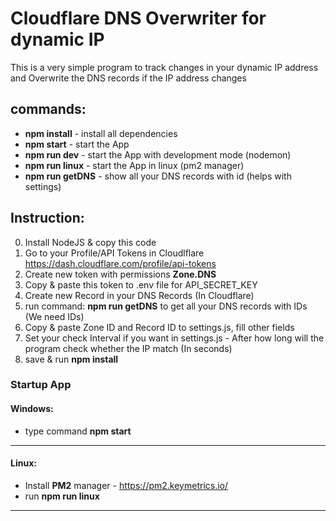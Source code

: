 # Cloudflare DNS Overwriter for dynamic IP

This is a very simple program to track changes in your dynamic IP address and Overwrite the DNS records if the IP address changes

## commands:

- **npm install** - install all dependencies
- **npm start** - start the App
- **npm run dev** - start the App with development mode (nodemon)
- **npm run linux** - start the App in linux (pm2 manager)
- **npm run getDNS** - show all your DNS records with id (helps with settings)

## Instruction:
0. Install NodeJS & copy this code
1. Go to your Profile/API Tokens in Cloudlflare https://dash.cloudflare.com/profile/api-tokens
2. Create new token with permissions **Zone.DNS**
3. Copy & paste this token to .env file for API_SECRET_KEY
4. Create new Record in your DNS Records (In Cloudflare)
5. run command: **npm run getDNS** to get all your DNS records with IDs (We need IDs)
6. Copy & paste Zone ID and Record ID to settings.js, fill other fields
7. Set your check Interval if you want in settings.js - After how long will the program check whether the IP match (In seconds)
8. save & run **npm install**

### Startup App
#### Windows:
- type command **npm start**
___
#### Linux: 
- Install **PM2** manager - https://pm2.keymetrics.io/
- run **npm run linux**
___